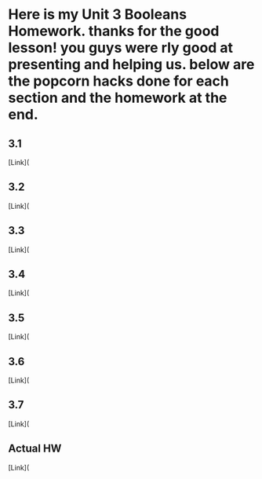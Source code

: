 # Here is my Unit 3 Booleans Homework. thanks for the good lesson! you guys were rly good at presenting and helping us. below are the popcorn hacks done for each section and the homework at the end. 
## 3.1
[Link](

## 3.2
[Link](

## 3.3
[Link](

## 3.4
[Link](

## 3.5
[Link](

## 3.6
[Link](

## 3.7
[Link](

## Actual HW
[Link](
